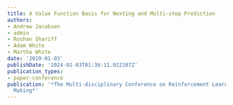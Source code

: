 ```yaml
---
title: A Value Function Basis for Nexting and Multi-step Prediction
authors:
- Andrew Jacobsen
- admin
- Roshan Shariff
- Adam White
- Martha White 
date: '2019-01-03'
publishDate: '2024-01-03T01:36:11.022187Z'
publication_types:
- paper-conference
publication: '*The Multi-disciplinary Conference on Reinforcement Learning and Decision
  Making*'
---
```

